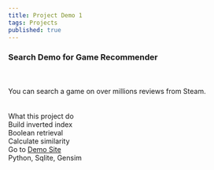 ```yaml
---
title: Project Demo 1
tags: Projects
published: true
---
```


<H3>Search Demo for Game Recommender</H3><br>
<br>You can search a game on over millions reviews from Steam.<br><br>
<br>What this project do
<br>Build inverted index
<br>Boolean retrieval
<br>Calculate similarity 

<br>
Go to <a href="http://nintyning2.asuscomm.com">Demo Site</a>
<br>
Python, Sqlite, Gensim
